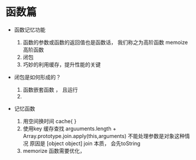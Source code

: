 #  函数篇
- 函数记忆功能
     1. 函数的参数或函数的返回值也是函数话，  我们称之为高阶函数
     memoize 高阶函数
     2. 闭包
     3. 巧妙的利用缓存，提升性能的关键

- 闭包是如何形成的？
   1. 函数嵌套函数 ， 且运行
   2. 

- 记忆函数
    1. 用空间换时间  cache{ }
    2. 使用key   缓存查找
           arguuments.length + Array.prototype.join.apply(this,arguments)
           不能处理参数是对象这种情况
           原因是 [object object] join 本质， 会先toString 
    3. memorize 函数需要优化， 